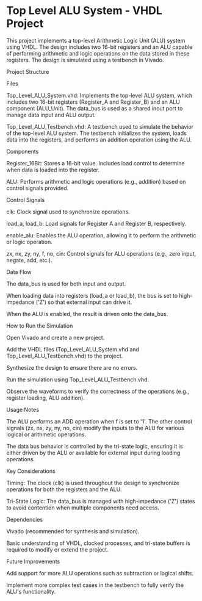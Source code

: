 # Top Level ALU System - VHDL Project

This project implements a top-level Arithmetic Logic Unit (ALU) system using VHDL. The design includes two 16-bit registers and an ALU capable of performing arithmetic and logic operations on the data stored in these registers. The design is simulated using a testbench in Vivado.

Project Structure

Files

Top_Level_ALU_System.vhd: Implements the top-level ALU system, which includes two 16-bit registers (Register_A and Register_B) and an ALU component (ALU_Unit). The data_bus is used as a shared inout port to manage data input and ALU output.

Top_Level_ALU_Testbench.vhd: A testbench used to simulate the behavior of the top-level ALU system. The testbench initializes the system, loads data into the registers, and performs an addition operation using the ALU.

Components

Register_16Bit: Stores a 16-bit value. Includes load control to determine when data is loaded into the register.

ALU: Performs arithmetic and logic operations (e.g., addition) based on control signals provided.

Control Signals

clk: Clock signal used to synchronize operations.

load_a, load_b: Load signals for Register A and Register B, respectively.

enable_alu: Enables the ALU operation, allowing it to perform the arithmetic or logic operation.

zx, nx, zy, ny, f, no, cin: Control signals for ALU operations (e.g., zero input, negate, add, etc.).

Data Flow

The data_bus is used for both input and output.

When loading data into registers (load_a or load_b), the bus is set to high-impedance ('Z') so that external input can drive it.

When the ALU is enabled, the result is driven onto the data_bus.

How to Run the Simulation

Open Vivado and create a new project.

Add the VHDL files (Top_Level_ALU_System.vhd and Top_Level_ALU_Testbench.vhd) to the project.

Synthesize the design to ensure there are no errors.

Run the simulation using Top_Level_ALU_Testbench.vhd.

Observe the waveforms to verify the correctness of the operations (e.g., register loading, ALU addition).

Usage Notes

The ALU performs an ADD operation when f is set to '1'. The other control signals (zx, nx, zy, ny, no, cin) modify the inputs to the ALU for various logical or arithmetic operations.

The data bus behavior is controlled by the tri-state logic, ensuring it is either driven by the ALU or available for external input during loading operations.

Key Considerations

Timing: The clock (clk) is used throughout the design to synchronize operations for both the registers and the ALU.

Tri-State Logic: The data_bus is managed with high-impedance ('Z') states to avoid contention when multiple components need access.

Dependencies

Vivado (recommended for synthesis and simulation).

Basic understanding of VHDL, clocked processes, and tri-state buffers is required to modify or extend the project.

Future Improvements

Add support for more ALU operations such as subtraction or logical shifts.

Implement more complex test cases in the testbench to fully verify the ALU's functionality.

